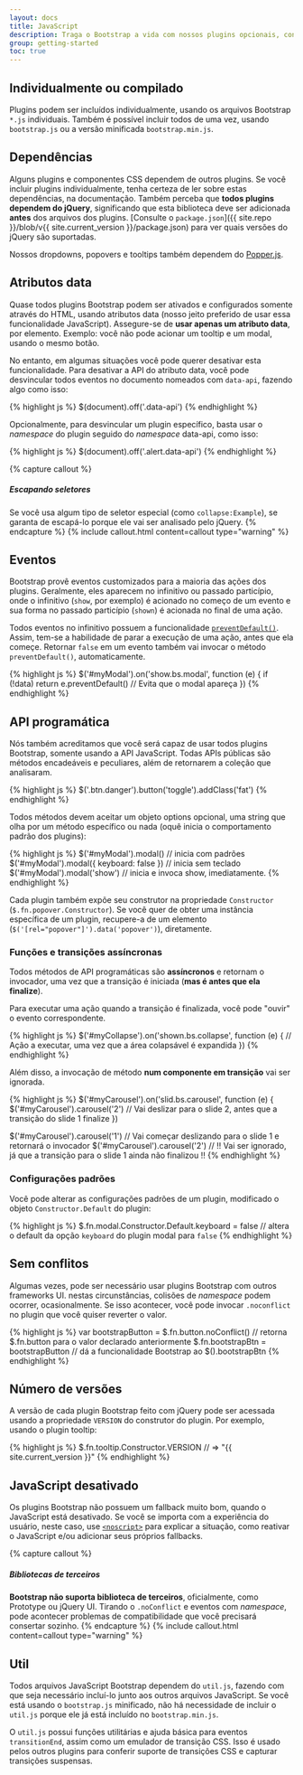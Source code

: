 ```yaml
---
layout: docs
title: JavaScript
description: Traga o Bootstrap a vida com nossos plugins opcionais, construídos com jQuery. Aprenda sobre cada plugin, nossos dados e API programática, entre outras coisas.
group: getting-started
toc: true
---
```


## Individualmente ou compilado

Plugins podem ser incluídos individualmente, usando os arquivos Bootstrap `*.js` individuais. Também é possível incluir todos de uma vez, usando `bootstrap.js` ou a versão minificada `bootstrap.min.js`.

## Dependências

Alguns plugins e componentes CSS dependem de outros plugins. Se você incluir plugins individualmente, tenha certeza de ler sobre estas dependências, na documentação. Também perceba que **todos plugins dependem do jQuery**, significando que esta biblioteca deve ser adicionada **antes** dos arquivos dos plugins. [Consulte o `package.json`]({{ site.repo }}/blob/v{{ site.current_version }}/package.json) para ver quais versões do jQuery são suportadas.

Nossos dropdowns, popovers e tooltips também dependem do [Popper.js](https://popper.js.org/).

## Atributos data

Quase todos plugins Bootstrap podem ser ativados e configurados somente através do HTML, usando atributos data (nosso jeito preferido de usar essa funcionalidade JavaScript). Assegure-se de **usar apenas um atributo data**, por elemento. Exemplo: você não pode acionar um tooltip e um modal, usando o mesmo botão.

No entanto, em algumas situações você pode querer desativar esta funcionalidade. Para desativar a API do atributo data, você pode desvincular todos eventos no documento nomeados com `data-api`, fazendo algo como isso:

{% highlight js %}
$(document).off('.data-api')
{% endhighlight %}

Opcionalmente, para desvincular um plugin específico, basta usar o _namespace_ do plugin seguido do _namespace_ data-api, como isso:

{% highlight js %}
$(document).off('.alert.data-api')
{% endhighlight %}

{% capture callout %}
##### Escapando seletores
Se você usa algum tipo de seletor especial (como `collapse:Example`), se garanta de escapá-lo porque ele vai ser analisado pelo jQuery.
{% endcapture %}
{% include callout.html content=callout type="warning" %}

## Eventos

Bootstrap provê eventos customizados para a maioria das ações dos plugins. Geralmente, eles aparecem no infinitivo ou passado particípio, onde o infinitivo (`show`, por exemplo) é acionado no começo de um evento e sua forma no passado particípio (`shown`) é acionada no final de uma ação.

Todos eventos no infinitivo possuem a funcionalidade [`preventDefault()`](https://developer.mozilla.org/en-US/docs/Web/API/Event/preventDefault). Assim, tem-se a habilidade de parar a execução de uma ação, antes que ela começe. Retornar `false` em um evento também vai invocar o método `preventDefault()`, automaticamente.

{% highlight js %}
$('#myModal').on('show.bs.modal', function (e) {
  if (!data) return e.preventDefault() // Evita que o modal apareça
})
{% endhighlight %}

## API programática

Nós também acreditamos que você será capaz de usar todos plugins Bootstrap, somente usando a API JavaScript. Todas APIs públicas são métodos encadeáveis e peculiares, além de retornarem a coleção que analisaram.

{% highlight js %}
$('.btn.danger').button('toggle').addClass('fat')
{% endhighlight %}

Todos métodos devem aceitar um objeto options opcional, uma string que olha por um método específico ou nada (oquê inicia o comportamento padrão dos plugins):

{% highlight js %}
$('#myModal').modal()                      // inicia com padrões
$('#myModal').modal({ keyboard: false })   // inicia sem teclado
$('#myModal').modal('show')                // inicia e invoca show, imediatamente.
{% endhighlight %}

Cada plugin também expõe seu construtor na propriedade `Constructor` (`$.fn.popover.Constructor`). Se você quer de obter uma instância específica de um plugin, recupere-a de um elemento (`$('[rel="popover"]').data('popover')`), diretamente.

### Funções e transições assíncronas

Todos métodos de API programáticas são **assíncronos** e retornam o invocador, uma vez que a transição é iniciada (**mas é antes que ela finalize**).

Para executar uma ação quando a transição é finalizada, você pode "ouvir" o evento correspondente.

{% highlight js %}
$('#myCollapse').on('shown.bs.collapse', function (e) {
  // Ação a executar, uma vez que a área colapsável é expandida
})
{% endhighlight %}

Além disso, a invocação de método **num componente em transição** vai ser ignorada.

{% highlight js %}
$('#myCarousel').on('slid.bs.carousel', function (e) {
  $('#myCarousel').carousel('2') // Vai deslizar para o slide 2, antes que a transição do slide 1 finalize
})

$('#myCarousel').carousel('1') // Vai começar deslizando para o slide 1 e retornará o invocador
$('#myCarousel').carousel('2') // !! Vai ser ignorado, já que a transição para o slide 1 ainda não finalizou !!
{% endhighlight %}

### Configurações padrões

Você pode alterar as configurações padrões de um plugin, modificado o objeto `Constructor.Default` do plugin:

{% highlight js %}
$.fn.modal.Constructor.Default.keyboard = false // altera o default da opção `keyboard` do plugin modal para `false`
{% endhighlight %}

## Sem conflitos

Algumas vezes, pode ser necessário usar plugins Bootstrap com outros frameworks UI. nestas circunstâncias, colisões de _namespace_ podem ocorrer, ocasionalmente. Se isso acontecer, você pode invocar `.noconflict` no plugin que você quiser reverter o valor.

{% highlight js %}
var bootstrapButton = $.fn.button.noConflict() // retorna $.fn.button para o valor declarado anteriormente
$.fn.bootstrapBtn = bootstrapButton            // dá a funcionalidade Bootstrap ao $().bootstrapBtn
{% endhighlight %}

## Número de versões

A versão de cada plugin Bootstrap feito com jQuery pode ser acessada usando a propriedade `VERSION` do construtor do plugin. Por exemplo, usando o plugin tooltip:

{% highlight js %}
$.fn.tooltip.Constructor.VERSION // => "{{ site.current_version }}"
{% endhighlight %}

## JavaScript desativado

Os plugins Bootstrap não possuem um fallback muito bom, quando o JavaScript está desativado. Se você se importa com a experiência do usuário, neste caso, use [`<noscript>`](https://developer.mozilla.org/en-US/docs/Web/HTML/Element/noscript) para explicar a situação, como reativar o JavaScript e/ou adicionar seus próprios fallbacks.

{% capture callout %}
##### Bibliotecas de terceiros

**Bootstrap não suporta biblioteca de terceiros**, oficialmente, como Prototype ou jQuery UI. Tirando o `.noConflict` e eventos com _namespace_, pode acontecer problemas de compatibilidade que você precisará consertar sozinho.
{% endcapture %}
{% include callout.html content=callout type="warning" %}

## Util

Todos arquivos JavaScript Bootstrap dependem do `util.js`, fazendo com que seja necessário incluí-lo junto aos outros arquivos JavaScript. Se você está usando o `bootstrap.js` minificado, não há necessidade de incluir o `util.js` porque ele já está incluído no `bootstrap.min.js`.

O `util.js` possui funções utilitárias e ajuda básica para eventos `transitionEnd`, assim como um emulador de transição CSS. Isso é usado pelos outros plugins para conferir suporte de transições CSS e capturar transições suspensas.
